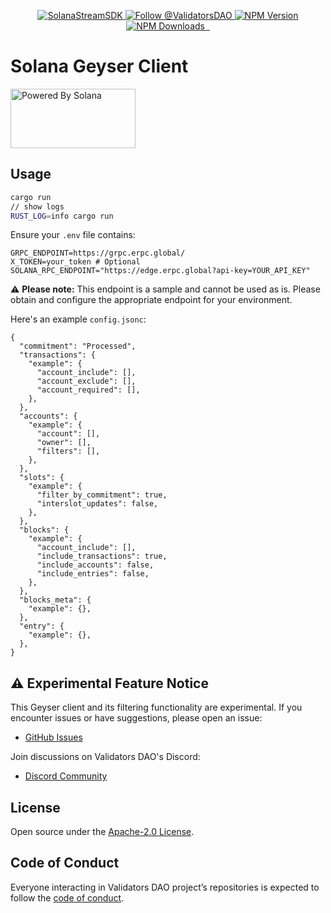 <p align="center">
  <a href="https://slv.dev/" target="_blank">
    <img src="https://storage.validators.solutions/SolanaStreamSDK.jpg" alt="SolanaStreamSDK" />
  </a>
  <a href="https://twitter.com/intent/follow?screen_name=ValidatorsDAO" target="_blank">
    <img src="https://img.shields.io/twitter/follow/ValidatorsDAO.svg?label=Follow%20@ValidatorsDAO" alt="Follow @ValidatorsDAO" />
  </a>
  <a href="https://www.npmjs.com/package/@validators-dao/solana-stream-sdk">
    <img alt="NPM Version" src="https://img.shields.io/npm/v/@validators-dao/solana-stream-sdk?color=268bd2&label=version&logo=npm">
  </a>
  <a href="https://www.npmjs.com/package/@validators-dao/solana-stream-sdk">
    <img alt="NPM Downloads" src="https://img.shields.io/npm/dt/@validators-dao/solana-stream-sdk?color=cb4b16&label=npm%20downloads">
  </a>
  <a aria-label="License" href="https://github.com/ValidatorsDAO/solana-stream/blob/main/LICENSE.txt">
    <img alt="" src="https://badgen.net/badge/license/Apache/blue">
  </a>
  <a aria-label="Code of Conduct" href="https://github.com/ValidatorsDAO/solana-stream/blob/main/CODE_OF_CONDUCT.md">
    <img alt="" src="https://img.shields.io/badge/Contributor%20Covenant-2.1-4baaaa.svg">
  </a>
</p>

# Solana Geyser Client

<a href="https://solana.com/">
  <img src="https://storage.slv.dev/PoweredBySolana.svg" alt="Powered By Solana" width="200px" height="95px">
</a>

## Usage

```bash
cargo run
// show logs
RUST_LOG=info cargo run
```

Ensure your `.env` file contains:

```env
GRPC_ENDPOINT=https://grpc.erpc.global/
X_TOKEN=your_token # Optional
SOLANA_RPC_ENDPOINT="https://edge.erpc.global?api-key=YOUR_API_KEY"
```

⚠️ **Please note:** This endpoint is a sample and cannot be used as is. Please obtain and configure the appropriate endpoint for your environment.

Here's an example `config.jsonc`:

```jsonc
{
  "commitment": "Processed",
  "transactions": {
    "example": {
      "account_include": [],
      "account_exclude": [],
      "account_required": [],
    },
  },
  "accounts": {
    "example": {
      "account": [],
      "owner": [],
      "filters": [],
    },
  },
  "slots": {
    "example": {
      "filter_by_commitment": true,
      "interslot_updates": false,
    },
  },
  "blocks": {
    "example": {
      "account_include": [],
      "include_transactions": true,
      "include_accounts": false,
      "include_entries": false,
    },
  },
  "blocks_meta": {
    "example": {},
  },
  "entry": {
    "example": {},
  },
}
```

## ⚠️ Experimental Feature Notice

This Geyser client and its filtering functionality are experimental. If you encounter issues or have suggestions, please open an issue:

- [GitHub Issues](https://github.com/ValidatorsDAO/solana-stream/issues)

Join discussions on Validators DAO's Discord:

- [Discord Community](https://discord.gg/C7ZQSrCkYR)

## License

Open source under the [Apache-2.0 License](https://www.apache.org/licenses/LICENSE-2.0).

## Code of Conduct

Everyone interacting in Validators DAO project’s repositories is expected to follow the [code of conduct](https://github.com/ValidatorsDAO/solana-stream/blob/main/CODE_OF_CONDUCT.md).
